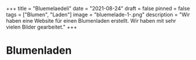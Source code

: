 +++
title = "Bluemelaedeli"
date = "2021-08-24"
draft = false
pinned = false
tags = ["Blumen", "Laden"]
image = "bluemelade-1-.png"
description = "Wir haben eine Website für einen Blumenladen erstellt. Wir haben mit sehr vielen Bilder gearbeitet."
+++
# Blumenladen

![]()